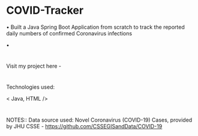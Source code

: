 # COVID-Tracker

• Built a Java Spring Boot Application from scratch to track the reported daily numbers of confirmed Coronavirus infections

• 
#
Visit my project here - 
#
Technologies used: 

< Java, HTML />
#
NOTES:: Data source used: Novel Coronavirus (COVID-19) Cases, provided by JHU CSSE - https://github.com/CSSEGISandData/COVID-19


